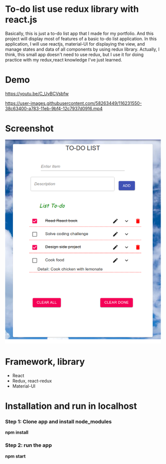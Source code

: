 # To-do list use redux library with react.js
Basically, this is just a to-do list app that I made for my portfolio. And this project will display most of features of a basic to-do list application. In this application, I will use reactjs, material-UI for displaying the view, and manage states and data of all components by using redux library. 
Actually, I think, this small app doesn't need to use redux, but I use it for doing practice with my redux,react knowledge I've just learned.

# Demo

https://youtu.be/C_UvBCVsbfw

https://user-images.githubusercontent.com/58263449/116231550-38c63400-a783-11eb-9bf4-12c7937d0916.mp4


# Screenshot

![](https://github.com/nhat8002nguyen/todolist-redux/blob/main/screenshots/Screenshot%20from%202021-03-09%2018-26-30.png "Main app screen")

# Framework, library

- React
- Redux, react-redux
- Material-UI 

# Installation and run in localhost

### Step 1: Clone app and install node_modules

**npm install**

### Step 2: run the app

**npm start**
